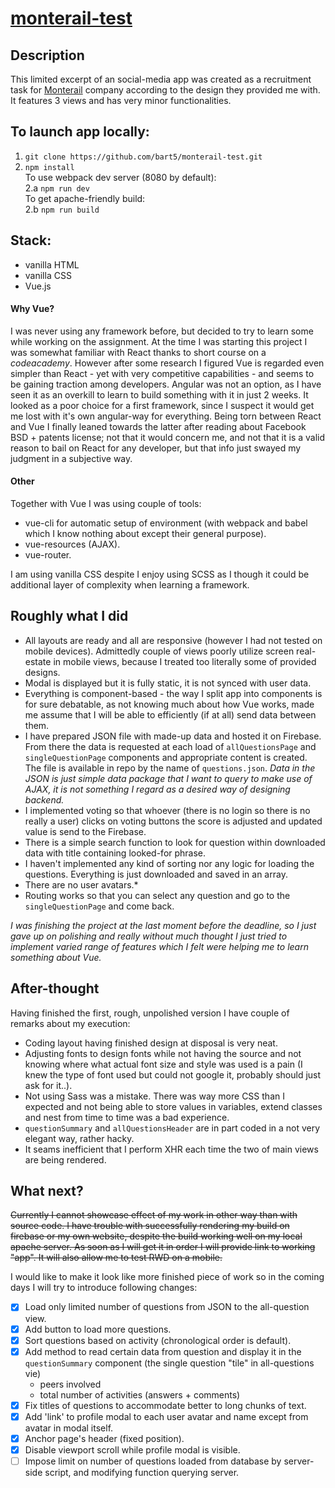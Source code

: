 # [monterail-test](http://testserver.pl/monterail-test/)

## Description ###

This limited excerpt of an social-media app was created
as a recruitment task for [Monterail](https://www.monterail.com/) company
according to the design they provided me with.
It features 3 views and has very minor functionalities.

## To launch app locally: ##

1. `git clone https://github.com/bart5/monterail-test.git`  
2. `npm install`  
To use webpack dev server (8080 by default):  
2.a `npm run dev`  
To get apache-friendly build:  
2.b `npm run build`  

## Stack: ##
- vanilla HTML
- vanilla CSS
- Vue.js

#### Why Vue? ####
I was never using any framework before, but decided to try
to learn some while working on the assignment.
At the time I was starting this project I was somewhat familiar
with React thanks to short course on a <i>codeacademy</i>.
However after some research I figured Vue is regarded even
simpler than React - yet with very competitive capabilities -
and seems to be gaining traction among developers. Angular was
not an option, as I have seen it as an overkill to learn to build
something with it in just 2 weeks. It looked as a poor choice
for a first framework, since I suspect it would get me lost
with it's own angular-way for everything.
Being torn between React and Vue I finally leaned towards the latter
after reading about Facebook BSD + patents license; not that it
would concern me, and not that it is a valid reason to bail on React
for any developer, but that info just swayed my judgment in
a subjective way.

#### Other ####
Together with Vue I was using couple of tools:
- vue-cli for automatic setup of environment (with webpack
  and babel which I know nothing about except their general
  purpose).
- vue-resources (AJAX).
- vue-router.

I am using vanilla CSS despite I enjoy using SCSS as
I though it could be additional layer of complexity when
learning a framework.

## Roughly what I did ##

- All layouts are ready and all are responsive (however
  I had not tested on mobile devices). Admittedly couple
  of views poorly utilize screen real-estate in mobile views,
  because I treated too literally some of provided designs.
- Modal is displayed but it is fully static, it is not
  synced with user data.
- Everything is component-based - the way I split app into
  components is for sure debatable, as not knowing much about
  how Vue works, made me assume that I will be able to
  efficiently (if at all) send data between them.
- I have prepared JSON file with made-up data and hosted it on
  Firebase. From there the data is requested at each load
  of `allQuestionsPage` and `singleQuestionPage` components
  and appropriate content is created. The file
  is available in repo by the name of `questions.json`.
  <i> Data in the JSON is just simple data package that
  I want to query to make use of AJAX, it is not something I
  regard as a desired way of designing backend.</i>
- I implemented voting so that whoever (there is no login
  so there is no really a user) clicks on voting buttons
  the score is adjusted and updated value is send to the Firebase.
- There is a simple search function to look for question
  within downloaded data with title containing looked-for
  phrase.
- I haven't implemented any kind of sorting nor any logic
  for loading the questions. Everything is just downloaded
  and saved in an array.
- There are no user avatars.*
- Routing works so that you can select any question and go
  to the `singleQuestionPage` and come back.

*I was finishing the project at the last moment before
the deadline, so I just gave up on polishing and really
without much thought I just tried to implement varied
range of features which I felt were helping me to learn
something about Vue.*

## After-thought ##

Having finished the first, rough, unpolished version
I have couple of remarks about my execution:
* Coding layout having finished design at disposal is very neat.
* Adjusting fonts to design fonts while not having the source
  and not knowing where what actual font size and style
  was used is a pain (I knew the type of font used
  but could not google it, probably should just ask for it..).
* Not using Sass was a mistake. There was way more
  CSS than I expected and not being able to store
  values in variables, extend classes and nest from time to time
  was a bad experience.
* `questionSummary` and `allQuestionsHeader` are in part
  coded in a not very elegant way, rather hacky.
* It seams inefficient that I perform XHR each time the two
  of main views are being rendered.

## What next? ##

~~Currently I cannot showcase effect of my work in other
way than with source code. I have trouble with successfully
rendering my build on firebase or my own website, despite
the build working well on my local apache server.
As soon as I will get it in order I will provide link to
working "app". It will also allow me to test RWD on a mobile.~~

I would like to make it look like more finished piece of work
so in the coming days I will try to introduce following
changes:
- [x] Load only limited number of questions from JSON to
  the all-question view.
- [x] Add button to load more questions.
- [x] Sort questions based on activity (chronological
  order is default).
- [x] Add method to read certain data from question and
  display it in the `questionSummary` component
  (the single question "tile" in all-questions vie)
    - peers involved
    - total number of activities (answers + comments)
- [x] Fix titles of questions to accommodate better to long
  chunks of text.
- [x] Add 'link' to profile modal to each user avatar and name
  except from avatar in modal itself.
- [x] Anchor page's header (fixed position).
- [x] Disable viewport scroll while profile modal is visible.
- [ ] Impose limit on number of questions loaded from
  database by server-side script, and modifying function
  querying server.
